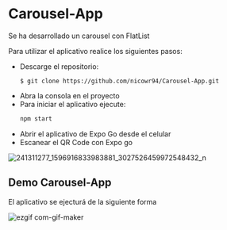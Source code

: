 # Carousel-App

Se ha desarrollado un carousel con FlatList

Para utilizar el aplicativo realice los siguientes pasos:
- Descarge el repositorio: 
    ```git
    $ git clone https://github.com/nicowr94/Carousel-App.git
    ```
- Abra la consola en el proyecto
- Para iniciar el aplicativo ejecute: 
    ```js
    npm start
    ```
- Abrir el aplicativo de Expo Go desde el celular
- Escanear el QR Code con Expo go

![241311277_1596916833983881_3027526459972548432_n](https://user-images.githubusercontent.com/35709873/132603099-f39c6008-f96f-4572-98d5-3ecefa73aca4.jpg)


## Demo Carousel-App

El aplicativo se ejecturá de la siguiente forma

![ezgif com-gif-maker](https://user-images.githubusercontent.com/35709873/132602813-c8d130ea-ab22-443c-a1e2-ceb5ee7341e5.gif)








